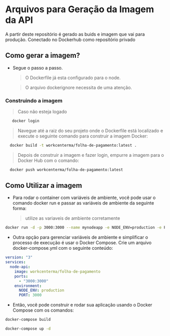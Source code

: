 # Arquivos para Geração da Imagem da API

A partir deste repositório é gerado as buids e imagem que vai para produção.
Conectado no Dockerhub como repositório privado

## Como gerar a imagem?

- Segue o passo a passo.

  > O Dockerfile já esta configurado para o node.

  > O arquivo dockerignore necessita de uma atenção.

### Construindo a imagem

> Caso não esteja logado

```sh
   docker login
```

> Navegue até a raiz do seu projeto onde o Dockerfile está localizado e execute o seguinte comando para construir a imagem Docker:

```sh
  docker build -t workcenterma/folha-de-pagamento:latest .
```

> Depois de construir a imagem e fazer login, empurre a imagem para o Docker Hub com o comando:

```sh
  docker push workcenterma/folha-de-pagamento:latest
```

## Como Utilizar a imagem

- Para rodar o container com variáveis de ambiente, você pode usar o comando docker run e passar as variáveis de ambiente da seguinte forma:

  > utilize as variaveis de ambiente corretamente

```sh
docker run -d -p 3000:3000 --name mynodeapp -e NODE_ENV=production -e PORT=3000 workcenterma/folha-de-pagamento
```

- Outra opção para gerenciar variáveis de ambiente e simplificar o processo de execução é usar o Docker Compose. Crie um arquivo docker-compose.yml com o seguinte conteúdo:

```yml
version: "3"
services:
  node-api:
    image: workcenterma/folha-de-pagamento
    ports:
      - "3000:3000"
    environment:
      NODE_ENV: production
      PORT: 3000
```

- Então, você pode construir e rodar sua aplicação usando o Docker Compose com os comandos:

```sh
docker-compose build
```

```sh
docker-compose up -d
```
